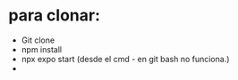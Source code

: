 # para clonar:
- Git clone
- npm install
- npx expo start (desde el cmd - en git bash no funciona.)
- 

